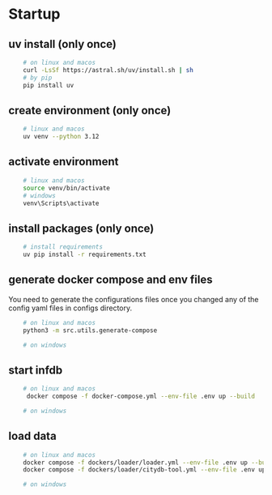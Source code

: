 # Startup

## uv install (only once)
```bash
    # on linux and macos
    curl -LsSf https://astral.sh/uv/install.sh | sh
    # by pip
    pip install uv
```

## create environment (only once)
```bash
    # linux and macos
    uv venv --python 3.12
```

## activate environment
```bash
    # linux and macos
    source venv/bin/activate
    # windows
    venv\Scripts\activate
```

## install packages (only once)
```bash
    # install requirements
    uv pip install -r requirements.txt
```

## generate docker compose and env files
You need to generate the configurations files once you changed any of the config yaml files in configs directory.
```bash
    # on linux and macos
    python3 -m src.utils.generate-compose

    # on windows
```

## start infdb
```bash
    # on linux and macos
     docker compose -f docker-compose.yml --env-file .env up --build

    # on windows
```


## load data
```bash
    # on linux and macos
    docker compose -f dockers/loader/loader.yml --env-file .env up --build
    docker compose -f dockers/loader/citydb-tool.yml --env-file .env up --build

    # on windows
```
